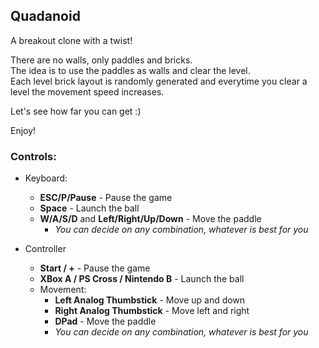 ## Quadanoid

A breakout clone with a twist!

There are no walls, only paddles and bricks.<br />
The idea is to use the paddles as walls and clear the level.<br />
Each level brick layout is randomly generated and everytime you clear a level the movement speed increases.

Let's see how far you can get :)

Enjoy!

### Controls:

* Keyboard:
  * **ESC/P/Pause** - Pause the game
  * **Space** - Launch the ball
  * **W/A/S/D** and **Left/Right/Up/Down** - Move the paddle
    * *You can decide on any combination, whatever is best for you*

* Controller
  * **Start / +** - Pause the game
  * **XBox A / PS Cross / Nintendo B** - Launch the ball
  * Movement:
    * **Left Analog Thumbstick** - Move up and down
    * **Right Analog Thumbstick** - Move left and right
    * **DPad** - Move the paddle
    * *You can decide on any combination, whatever is best for you*
